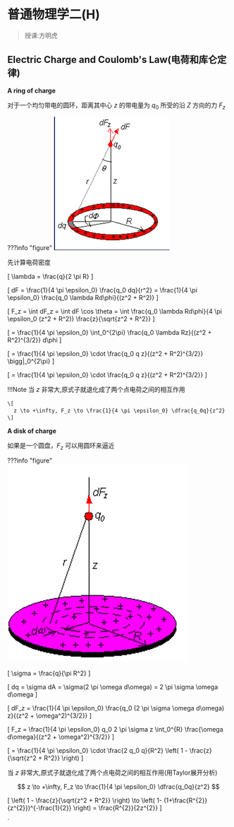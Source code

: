 # 普通物理学二(H)
> 授课:方明虎

## Electric Charge and Coulomb's Law(电荷和库仑定律)

**A ring of charge**

对于一个均匀带电的圆环，距离其中心 $z$ 的带电量为 $q_0$ 所受的沿 $Z$ 方向的力 $F_z$ 

???info "figure"
    ![alt text](image.png)


先计算电荷密度

\[
\lambda = \frac{q}{2 \pi R}
\]

\[
dF = \frac{1}{4 \pi \epsilon_0} \frac{q_0 dq}{r^2} = \frac{1}{4 \pi \epsilon_0} \frac{q_0 \lambda Rd\phi}{(z^2 + R^2)}
\]

\[
F_z = \int dF_z = \int dF \cos \theta = \int \frac{q_0 \lambda Rd\phi}{4 \pi \epsilon_0 (z^2 + R^2)} \frac{z}{\sqrt{z^2 + R^2}}
\]

\[
= \frac{1}{4 \pi \epsilon_0} \int_0^{2\pi} \frac{q_0 \lambda Rz}{(z^2 + R^2)^{3/2}} d\phi
\]

\[
= \frac{1}{4 \pi \epsilon_0} \cdot \frac{q_0 q z}{(z^2 + R^2)^{3/2}} \bigg|_0^{2\pi}
\]

\[
= \frac{1}{4 \pi \epsilon_0} \cdot \frac{q_0 q z}{(z^2 + R^2)^{3/2}}
\]


!!!Note
    当 $z$ 非常大,原式子就退化成了两个点电荷之间的相互作用
    
    \[
      z \to +\infty, F_z \to \frac{1}{4 \pi \epsilon_0} \dfrac{q_0q}{z^2}
    \]

**A disk of charge**

如果是一个圆盘，$F_z$ 可以用圆环来逼近

???info "figure"
    ![alt text](image-1.png)

\[
\sigma = \frac{q}{\pi R^2}
\]

\[
dq = \sigma dA = \sigma(2 \pi \omega d\omega) = 2 \pi \sigma \omega d\omega
\]

\[
dF_z = \frac{1}{4 \pi \epsilon_0} \frac{q_0 (2 \pi \sigma \omega d\omega) z}{(z^2 + \omega^2)^{3/2}}
\]

\[
F_z = \frac{1}{4 \pi \epsilon_0} q_0 2 \pi \sigma z \int_0^{R} \frac{\omega d\omega}{(z^2 + \omega^2)^{3/2}}
\]

\[
= \frac{1}{4 \pi \epsilon_0} \cdot \frac{2 q_0 q}{R^2} \left( 1 - \frac{z}{\sqrt{z^2 + R^2}} \right)
\]

当 $z$ 非常大,原式子就退化成了两个点电荷之间的相互作用(用Taylor展开分析)


$$ z \to +\infty, F_z \to \frac{1}{4 \pi \epsilon_0} \dfrac{q_0q}{z^2} $$

\[
  \left( 1 - \frac{z}{\sqrt{z^2 + R^2}} \right) \to \left( 1- (1+\frac{R^{2}}{z^{2}})^{-\frac{1}{2}} \right) = \frac{R^{2}}{2z^{2}}
\]


`